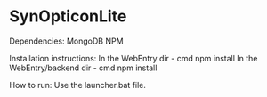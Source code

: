 # SynOpticonLite

Dependencies:
MongoDB
NPM

Installation instructions:
In the WebEntry dir - cmd npm install
In the WebEntry/backend dir - cmd npm install

How to run:
Use the launcher.bat file. 
